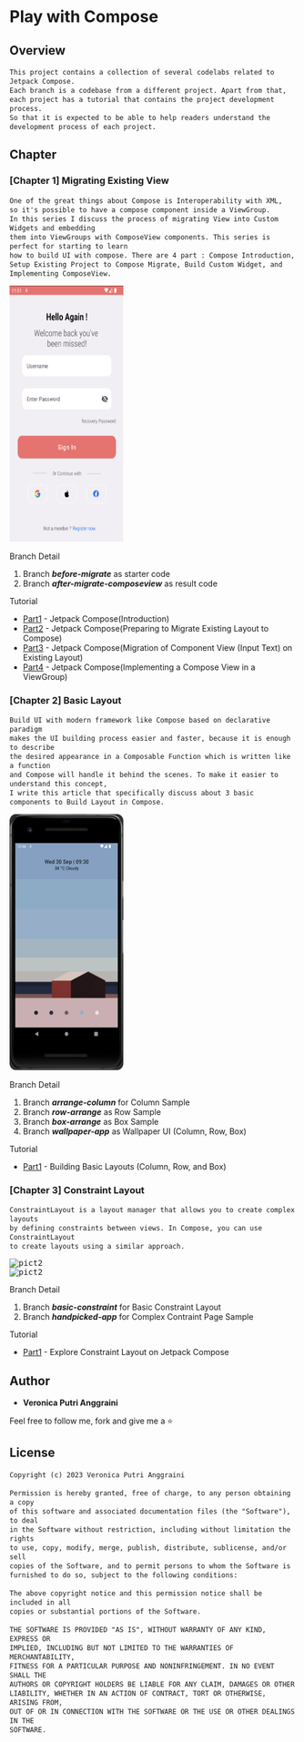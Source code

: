 # Play with Compose

## Overview

```
This project contains a collection of several codelabs related to Jetpack Compose. 
Each branch is a codebase from a different project. Apart from that, 
each project has a tutorial that contains the project development process. 
So that it is expected to be able to help readers understand the development process of each project.
```

## Chapter
### [Chapter 1] Migrating Existing View
```
One of the great things about Compose is Interoperability with XML, 
so it's possible to have a compose component inside a ViewGroup. 
In this series I discuss the process of migrating View into Custom Widgets and embedding 
them into ViewGroups with ComposeView components. This series is perfect for starting to learn 
how to build UI with compose. There are 4 part : Compose Introduction, 
Setup Existing Project to Compose Migrate, Build Custom Widget, and Implementing ComposeView. 
```
<pre>
<img src="https://github.com/veroanggra/MigratingToComposeSample/blob/master/screenshoot/pict1.png" alt="pict1" width="200" height="450"/>
</pre>

Branch Detail
1. Branch ***before-migrate*** as starter code
2. Branch ***after-migrate-composeview*** as result code

Tutorial
* [Part1](https://medium.com/@veroanggra/part-1-jetpack-compose-introduction-cf5bcfa43ddd) - Jetpack Compose(Introduction)
* [Part2](https://medium.com/@veroanggra/part-2-jetpack-compose-preparing-to-migrate-existing-layout-to-compose-74e07d136745) - Jetpack Compose(Preparing to Migrate Existing Layout to Compose)
* [Part3](https://veroanggra.medium.com/part-3-jetpack-compose-migration-of-component-view-input-text-on-existing-layout-110731d584cb) - Jetpack Compose(Migration of Component View (Input Text) on Existing Layout)
* [Part4](https://veroanggra.medium.com/part-4-jetpack-compose-implementing-a-compose-view-in-a-viewgroup-d6b9873a4c94) - Jetpack Compose(Implementing a Compose View in a ViewGroup)

### [Chapter 2] Basic Layout
```
Build UI with modern framework like Compose based on declarative paradigm
makes the UI building process easier and faster, because it is enough to describe
the desired appearance in a Composable Function which is written like a function 
and Compose will handle it behind the scenes. To make it easier to understand this concept, 
I write this article that specifically discuss about 3 basic components to Build Layout in Compose. 
```
<pre>
<img src="https://github.com/veroanggra/MigratingToComposeSample/blob/master/screenshoot/pict2.png" alt="pict2" width="200" height="450"/>
</pre>

Branch Detail
1. Branch ***arrange-column*** for Column Sample
2. Branch ***row-arrange*** as Row Sample
3. Branch ***box-arrange*** as Box Sample
4. Branch ***wallpaper-app*** as Wallpaper UI (Column, Row, Box)

Tutorial
* [Part1](https://medium.com/@veroanggra/building-basic-layouts-in-jetpack-compose-column-row-and-box-d3cff763d4db) - Building Basic Layouts (Column, Row, and Box)

### [Chapter 3] Constraint Layout
```
ConstraintLayout is a layout manager that allows you to create complex layouts 
by defining constraints between views. In Compose, you can use ConstraintLayout 
to create layouts using a similar approach. 
```

<pre>
<img src="https://github.com/veroanggra/PlayingWithCompose/blob/master/screenshoot/pict3.png" alt="pict2" width="200" height="450"/>
<img src="https://github.com/veroanggra/PlayingWithCompose/blob/master/screenshoot/pict4.png" alt="pict2" width="200" height="450"/>
</pre>

Branch Detail
1. Branch ***basic-constraint*** for Basic Constraint Layout
2. Branch ***handpicked-app*** for Complex Contraint Page Sample

Tutorial
* [Part1](https://veroanggra.medium.com/explore-constraint-layout-on-jetpack-compose-bb45e489b07) - Explore Constraint Layout on Jetpack Compose



## Author

* **Veronica Putri Anggraini**

Feel free to follow me, fork and give me a ⭐


## License

```
Copyright (c) 2023 Veronica Putri Anggraini

Permission is hereby granted, free of charge, to any person obtaining a copy
of this software and associated documentation files (the "Software"), to deal
in the Software without restriction, including without limitation the rights
to use, copy, modify, merge, publish, distribute, sublicense, and/or sell
copies of the Software, and to permit persons to whom the Software is
furnished to do so, subject to the following conditions:

The above copyright notice and this permission notice shall be included in all
copies or substantial portions of the Software.

THE SOFTWARE IS PROVIDED "AS IS", WITHOUT WARRANTY OF ANY KIND, EXPRESS OR
IMPLIED, INCLUDING BUT NOT LIMITED TO THE WARRANTIES OF MERCHANTABILITY,
FITNESS FOR A PARTICULAR PURPOSE AND NONINFRINGEMENT. IN NO EVENT SHALL THE
AUTHORS OR COPYRIGHT HOLDERS BE LIABLE FOR ANY CLAIM, DAMAGES OR OTHER
LIABILITY, WHETHER IN AN ACTION OF CONTRACT, TORT OR OTHERWISE, ARISING FROM,
OUT OF OR IN CONNECTION WITH THE SOFTWARE OR THE USE OR OTHER DEALINGS IN THE
SOFTWARE.
```